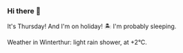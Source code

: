 ### Hi there :wave:

It's Thursday! And I'm on holiday! :desert_island: I'm probably sleeping.

Weather in Winterthur: light rain shower, at +2°C.
